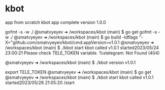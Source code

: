 # kbot
app from scratch
kbot app complete version 1.0.0

gofmt -s -w ./
@smatvyeyev ➜ /workspaces/kbot (main) $ go get
gofmt -s -w ./
@smatvyeyev ➜ /workspaces/kbot (main) $ go build -ldflags "-X="github.com/smatvyeyev/kbot/cmd.appVersion=v1.0.1
@smatvyeyev ➜ /workspaces/kbot (main) $ ./kbot start
kbot called v1.0.1 started2023/05/24 23:00:21 Please check TELE_TOKEN variable. %stelegram: Not Found (404)

@smatvyeyev ➜ /workspaces/kbot (main) $ ./kbot version
v1.0.1


export TELE_TOKEN
@smatvyeyev ➜ /workspaces/kbot (main) $ go get
@smatvyeyev ➜ /workspaces/kbot (main) $ ./kbot start
kbot called v1.0.1 started2023/05/26 21:05:20 /start